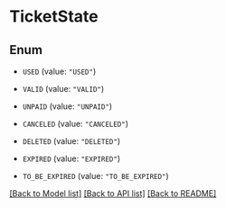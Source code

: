 # TicketState

## Enum


* `USED` (value: `"USED"`)

* `VALID` (value: `"VALID"`)

* `UNPAID` (value: `"UNPAID"`)

* `CANCELED` (value: `"CANCELED"`)

* `DELETED` (value: `"DELETED"`)

* `EXPIRED` (value: `"EXPIRED"`)

* `TO_BE_EXPIRED` (value: `"TO_BE_EXPIRED"`)


[[Back to Model list]](../README.md#documentation-for-models) [[Back to API list]](../README.md#documentation-for-api-endpoints) [[Back to README]](../README.md)


